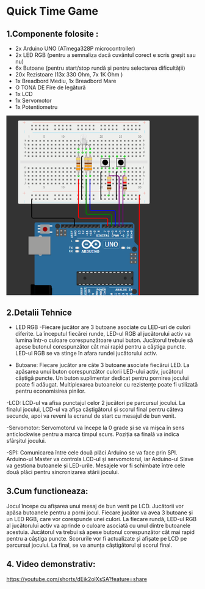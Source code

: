 # Quick Time Game
## 1.Componente folosite :
- 2x Arduino UNO (ATmega328P microcontroller)
- 2x LED RGB (pentru a semnaliza dacă cuvântul corect e scris greșit sau nu)
- 6x Butoane (pentru start/stop rundă și pentru selectarea dificultății)
- 20x Rezistoare (13x 330 Ohm, 7x 1K Ohm )
- 1x Breadbord Mediu, 1x Breadbord Mare
- O TONA DE Fire de legătură
- 1x LCD
- 1x Servomotor
- 1x Potentiometru

  
 ![alt text](https://github.com/slowdrop112/Robotics/blob/main/Tema2/poza_circuit2.png)

## 2.Detalii Tehnice
- LED RGB -Fiecare jucător are 3 butoane asociate cu LED-uri de culori diferite. La începutul fiecărei runde, LED-ul RGB al jucătorului activ va lumina într-o culoare corespunzătoare unui buton. Jucătorul trebuie să apese butonul corespunzător cât mai rapid pentru a câștiga puncte. LED-ul RGB se va stinge în afara rundei jucătorului activ.
  
- Butoane: Fiecare jucător are câte 3 butoane asociate fiecărui LED.
La apăsarea unui buton corespunzător culorii LED-ului activ, jucătorul câștigă puncte.
Un buton suplimentar dedicat pentru pornirea jocului poate fi adăugat.
Multiplexarea butoanelor cu rezistențe poate fi utilizată pentru economisirea pinilor.

-LCD: LCD-ul va afisa punctajul celor 2 jucători pe parcursul jocului.
La finalul jocului, LCD-ul va afișa câștigătorul și scorul final pentru câteva secunde, apoi va reveni la ecranul de start cu mesajul de bun venit.

-Servomotor: Servomotorul va începe la 0 grade și se va mișca în sens anticlockwise pentru a marca timpul scurs.
Poziția sa finală va indica sfârșitul jocului.

-SPI: Comunicarea între cele două plăci Arduino se va face prin SPI. Arduino-ul Master va controla LCD-ul și servomotorul, iar Arduino-ul Slave va gestiona butoanele și LED-urile. Mesajele vor fi schimbate între cele două plăci pentru sincronizarea stării jocului.

## 3.Cum functioneaza:
Jocul începe cu afișarea unui mesaj de bun venit pe LCD. Jucătorii vor apăsa butoanele pentru a porni jocul.
Fiecare jucător va avea 3 butoane și un LED RGB, care vor corespunde unei culori.
La fiecare rundă, LED-ul RGB al jucătorului activ va aprinde o culoare asociată cu unul dintre butoanele acestuia.
Jucătorul va trebui să apese butonul corespunzător cât mai rapid pentru a câștiga puncte.
Scorurile vor fi actualizate și afișate pe LCD pe parcursul jocului.
La final, se va anunța câștigătorul și scorul final.



## 4. Video demonstrativ:
https://youtube.com/shorts/dEik2olXsSA?feature=share
